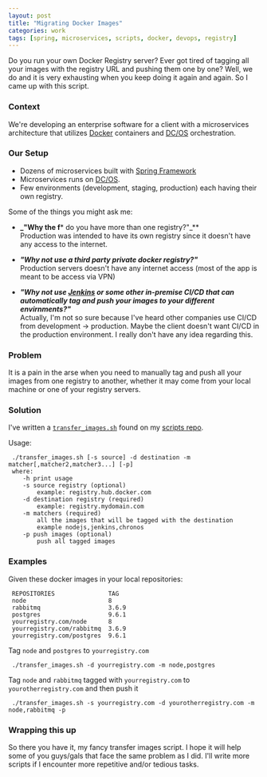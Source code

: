 ```yaml
---
layout: post
title: "Migrating Docker Images"
categories: work
tags: [spring, microservices, scripts, docker, devops, registry]
---
```



Do you run your own Docker Registry server? Ever got tired of tagging
all your images with the registry URL and pushing them one by one? Well,
we do and it is very exhausting when you keep doing it again and again. So
I came up with this script.

<!--more-->

### Context

We're developing an enterprise software for a client with a microservices
architecture that utilizes [Docker](docker) containers and [DC/OS](dcos)
orchestration.

### Our Setup
* Dozens of microservices built with [Spring Framework](spring)
* Microservices runs on [DC/OS](dcos).
* Few environments (development, staging, production) each having their
  own registry.

Some of the things you might ask me: 

* **_"Why the f*** do you have more than one registry?"_**   
    Production was intended to have its own registry since it doesn't have
    any access to the internet.

* **_"Why not use a third party private docker registry?"_**   
    Production servers doesn't have any internet access (most of the app
    is meant to be access via VPN)

* **_"Why not use [Jenkins](jenkins) or some other in-premise CI/CD that
  can automatically tag and push your images to your different
  envirnments?"_**     
  Actually, I'm not so sure because I've heard other companies use CI/CD
  from development -> production. Maybe the client doesn't want CI/CD in
  the production environment. I really don't have any idea regarding this. 


### Problem

It is a pain in the arse when you need to manually tag and push all your
images from one registry to another, whether it may come from your local
machine or one of your registry servers.

### Solution

I've written a [`transfer_images.sh`](transferscript) found on my
[scripts repo](scriptsrepo). 

Usage: 
```shell
 ./transfer_images.sh [-s source] -d destination -m matcher[,matcher2,matcher3...] [-p]
 where:
    -h print usage
    -s source registry (optional)
        example: registry.hub.docker.com
    -d destination registry (required)
        example: registry.mydomain.com
    -m matchers (required)
        all the images that will be tagged with the destination
        example nodejs,jenkins,chronos
    -p push images (optional)
        push all tagged images

```

### Examples

Given these docker images in your local repositories:
```shell
 REPOSITORIES               TAG
 node                       8
 rabbitmq                   3.6.9
 postgres                   9.6.1
 yourregistry.com/node      8
 yourregistry.com/rabbitmq  3.6.9
 yourregistry.com/postgres  9.6.1
```

Tag `node` and `postgres` to `yourregistry.com`

```shell
 ./transfer_images.sh -d yourregistry.com -m node,postgres
```

Tag `node` and `rabbitmq` tagged with `yourregistry.com` to `yourotherregistry.com` and then push it

```shell
 ./transfer_images.sh -s yourregistry.com -d yourotherregistry.com -m node,rabbitmq -p
```



### Wrapping this up 


So there you have it, my fancy transfer images script. I hope it will help
some of you guys/gals that face the same problem as I did. I'll write
more scripts if I encounter more repetitive and/or tedious tasks.

[docker]: https://www.docker.com/
[spring]: https://spring.io/ 
[dcos]: https://dcos.io/  
[jenkins]: https://jenkins.io/
[transferscript]: https://github.com/nasvillanueva/scripts/blob/master/transfer_images.sh
[scriptsrepo]: https://github.com/nasvillanueva/scripts
